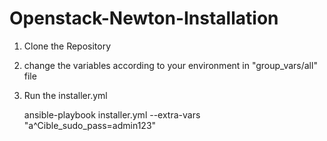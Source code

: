 # Openstack-Newton-Installation



1. Clone the Repository 
2. change the variables according to your environment in "group_vars/all" file 
3. Run the installer.yml 
   
   ansible-playbook  installer.yml --extra-vars "a^Cible_sudo_pass=admin123"
